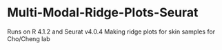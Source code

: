 # Multi-Modal-Ridge-Plots-Seurat

Runs on R 4.1.2 and Seurat v4.0.4
Making ridge plots for skin samples for Cho/Cheng lab
